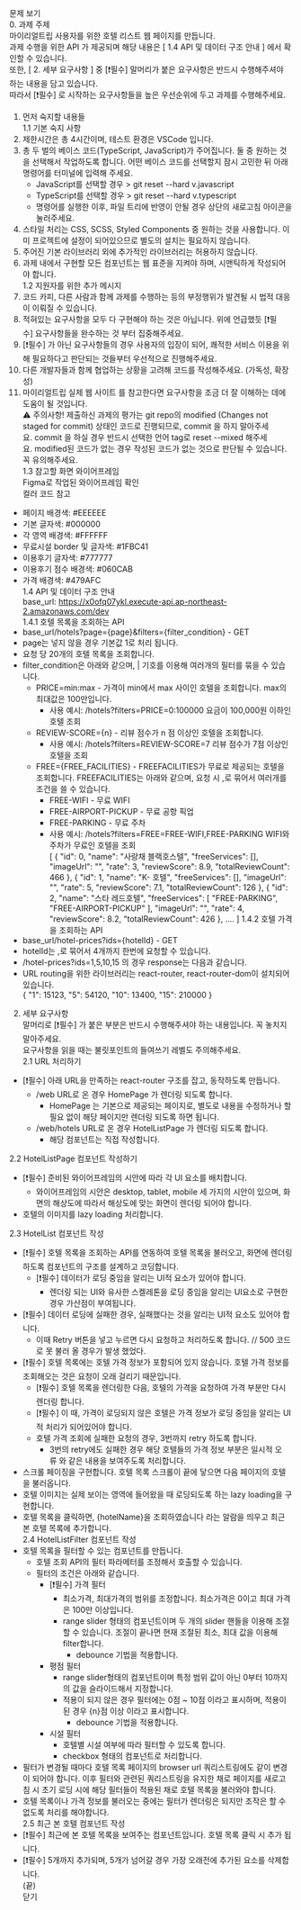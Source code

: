 문제 보기  
0. 과제 주제  
마이리얼트립 사용자를 위한 호텔 리스트 웹 페이지를 만듭니다.  
과제 수행을 위한 API 가 제공되며 해당 내용은 [ 1.4 API 및 데이터 구조 안내 ] 에서 확인할 수 있습니다.  
또한, [ 2. 세부 요구사항 ] 중 [❗️필수] 말머리가 붙은 요구사항은 반드시 수행해주셔야 하는 내용을 담고 있습니다.  
따라서 [❗️필수] 로 시작하는 요구사항들을 높은 우선순위에 두고 과제를 수행해주세요.  
1. 먼저 숙지할 내용들  
1.1 기본 숙지 사항  
1. 제한시간은 총 4시간이며, 테스트 환경은 VSCode 입니다.  
2. 총 두 벌의 베이스 코드(TypeScript, JavaScript)가 주어집니다. 둘 중 원하는 것을 선택해서 작업하도록 합니다. 어떤 베이스 코드를 선택할지 잠시 고민한 뒤 아래 명령어를 터미널에 입력해 주세요.  
    * JavaScript를 선택할 경우 > git reset --hard v.javascript  
    * TypeScript를 선택할 경우 > git reset --hard v.typescript  
    * 명령어를 실행한 이후, 파일 트리에 반영이 안될 경우 상단의 새로고침 아이콘을 눌러주세요.  
3. 스타일 처리는 CSS, SCSS, Styled Components 중 원하는 것을 사용합니다. 이미 프로젝트에 설정이 되어있으므로 별도의 설치는 필요하지 않습니다.  
4. 주어진 기본 라이브러리 외에 추가적인 라이브러리는 허용하지 않습니다.  
5. 과제 내에서 구현할 모든 컴포넌트는 웹 표준을 지켜야 하며, 시맨틱하게 작성되어야 합니다.  
1.2 지원자를 위한 추가 메시지  
1. 코드 카피, 다른 사람과 함께 과제를 수행하는 등의 부정행위가 발견될 시 법적 대응이 이뤄질 수 있습니다.  
2. 적혀있는 요구사항을 모두 다 구현해야 하는 것은 아닙니다. 위에 언급했듯 [❗️필수] 요구사항들을 완수하는 것 부터 집중해주세요.  
3. [❗️필수] 가 아닌 요구사항들의 경우 사용자의 입장이 되어, 쾌적한 서비스 이용을 위해 필요하다고 판단되는 것들부터 우선적으로 진행해주세요.  
4. 다른 개발자들과 함께 협업하는 상황을 고려해 코드를 작성해주세요. (가독성, 확장성)  
5. 마이리얼트립 실제 웹 사이트 를 참고한다면 요구사항을 조금 더 잘 이해하는 데에 도움이 될 것입니다.  
⚠ 주의사항! 제출하신 과제의 평가는 git repo의 modified (Changes not staged for commit) 상태인 코드로 진행되므로, commit 을 하지 말아주세요. commit 을 하실 경우 반드시 선택한 언어 tag로 reset --mixed 해주세요. modified된 코드가 없는 경우 작성된 코드가 없는 것으로 판단될 수 있습니다. 꼭 유의해주세요.  
1.3 참고할 화면 와이어프레임  
Figma로 작업된 와이어프레임 확인  
컬러 코드 참고  
* 페이지 배경색: #EEEEEE  
* 기본 글자색: #000000  
* 각 영역 배경색: #FFFFFF  
* 무료시설 border 및 글자색: #1FBC41  
* 이용후기 글자색: #777777  
* 이용후기 점수 배경색: #060CAB  
* 가격 배경색: #479AFC  
1.4 API 및 데이터 구조 안내  
base_url: https://x0ofq07ykl.execute-api.ap-northeast-2.amazonaws.com/dev  
1.4.1 호텔 목록을 조회하는 API  
* base_url/hotels?page={page}&filters={filter_condition} - GET  
* page는 넣지 않을 경우 기본값 1로 처리 됩니다.  
* 요청 당 20개의 호텔 목록을 조회합니다.  
* filter_condition은 아래와 같으며, | 기호를 이용해 여러개의 필터를 묶을 수 있습니다.  
    * PRICE=min:max - 가격이 min에서 max 사이인 호텔을 조회합니다. max의 최대값은 100만입니다.  
        * 사용 예시: /hotels?filters=PRICE=0:100000 요금이 100,000원 이하인 호텔 조회  
    * REVIEW-SCORE={n} - 리뷰 점수가 n 점 이상인 호텔을 조회합니다.  
        * 사용 예시: /hotels?filters=REVIEW-SCORE=7 리뷰 점수가 7점 이상인 호텔을 조회  
    * FREE={FREE_FACILITIES} - FREEFACILITIES가 무료로 제공되는 호텔을 조회합니다. FREEFACILITIES는 아래와 같으며, 요청 시 ,로 묶어서 여러개를 조건을 쓸 수 있습니다.  
        * FREE-WIFI - 무료 WIFI  
        * FREE-AIRPORT-PICKUP - 무료 공항 픽업  
        * FREE-PARKING - 무료 주차  
        * 사용 예시: /hotels?filters=FREE=FREE-WIFI,FREE-PARKING WIFI와 주차가 무료인 호텔을 조회  
[
  {
    "id": 0,
    "name": "사랑채 블랙호스텔",
    "freeServices": [],
    "imageUrl": "",
    "rate": 3,
    "reviewScore": 8.9,
    "totalReviewCount": 466
  },
  {
    "id": 1,
    "name": "K- 호텔",
    "freeServices": [],
    "imageUrl": "",
    "rate": 5,
    "reviewScore": 7.1,
    "totalReviewCount": 126
  },
  {
    "id": 2,
    "name": "스타 레드호텔",
    "freeServices": [
      "FREE-PARKING",
      "FREE-AIRPORT-PICKUP"
    ],
    "imageUrl": "",
    "rate": 4,
    "reviewScore": 8.2,
    "totalReviewCount": 426
  },
....
]
1.4.2 호텔 가격을 조회하는 API  
* base_url/hotel-prices?ids={hotelId} - GET  
* hotelId는 ,로 묶어서 4개까지 한번에 요청할 수 있습니다.  
* /hotel-prices?ids=1,5,10,15 의 경우 response는 다음과 같습니다.  
* URL routing을 위한 라이브러리는 react-router, react-router-dom이 설치되어 있습니다.  
{
    "1": 15123,
    "5": 54120,
    "10": 13400,
    "15": 210000
}

2. 세부 요구사항  
말머리로 [❗️필수] 가 붙은 부분은 반드시 수행해주셔야 하는 내용입니다. 꼭 놓치지 말아주세요.  
요구사항을 읽을 때는 불릿포인트의 들여쓰기 레벨도 주의해주세요.  
2.1 URL 처리하기  
* [❗️필수] 아래 URL을 만족하는 react-router 구조를 잡고, 동작하도록 만듭니다.  
    * /web URL로 온 경우 HomePage 가 렌더링 되도록 합니다.  
        * HomePage 는 기본으로 제공되는 페이지로, 별도로 내용을 수정하거나 할 필요 없이 해당 페이지만 렌더링 되도록 하면 됩니다.  
    * /web/hotels URL로 온 경우 HotelListPage 가 렌더링 되도록 합니다.  
        * 해당 컴포넌트는 직접 작성합니다.  

2.2 HotelListPage 컴포넌트 작성하기  
* [❗️필수] 준비된 와이어프레임의 시안에 따라 각 UI 요소를 배치합니다.  
    * 와이어프레임의 시안은 desktop, tablet, mobile 세 가지의 시안이 있으며, 화면의 해상도에 따라서 해상도에 맞는 화면이 렌더링 되어야 합니다.  
* 호텔의 이미지를 lazy loading 처리합니다.  

2.3 HotelList 컴포넌트 작성  
* [❗️필수] 호텔 목록을 조회하는 API를 연동하여 호텔 목록을 불러오고, 화면에 렌더링하도록 컴포넌트의 구조를 설계하고 코딩합니다.  
    * [❗️필수] 데이터가 로딩 중임을 알리는 UI적 요소가 있어야 합니다.  
        * 렌더링 되는 UI와 유사한 스켈레톤을 로딩 중임을 알리는 UI요소로 구현한 경우 가산점이 부여됩니다.  
* [❗️필수] 데이터 로딩에 실패한 경우, 실패했다는 것을 알리는 UI적 요소도 있어야 합니다.  
    * 이때 Retry 버튼을 넣고 누르면 다시 요청하고 처리하도록 합니다.   // 500 코드로 못 불러 올 경우가 발생 했었다.  
* [❗️필수] 호텔 목록에는 호텔 가격 정보가 포함되어 있지 않습니다. 호텔 가격 정보를 조회해오는 것은 요청이 오래 걸리기 때문입니다.  
    * [❗️필수] 호텔 목록을 렌더링한 다음, 호텔의 가격을 요청하여 가격 부분만 다시 렌더링 합니다.  
    * [❗️필수] 이 때, 가격이 로딩되지 않은 호텔은 가격 정보가 로딩 중임을 알리는 UI적 처리가 되어있어야 합니다.  
    * 호텔 가격 조회에 실패한 요청의 경우, 3번까지 retry 하도록 합니다.  
        * 3번의 retry에도 실패한 경우 해당 호텔들의 가격 정보 부분은 일시적 오류 와 같은 내용을 보여주도록 처리합니다.  
* 스크롤 페이징을 구현합니다. 호텔 목록 스크롤이 끝에 닿으면 다음 페이지의 호텔을 불러옵니다.  
* 호텔 이미지는 실제 보이는 영역에 들어왔을 때 로딩되도록 하는 lazy loading을 구현합니다.  
* 호텔 목록을 클릭하면, {hotelName}을 조회하였습니다 라는 알람을 띄우고 최근 본 호텔 목록에 추가합니다.  
2.4 HotelListFilter 컴포넌트 작성  
* 호텔 목록을 필터할 수 있는 컴포넌트를 만듭니다.  
    * 호텔 조회 API의 필터 파라메터를 조정해서 호출할 수 있습니다.  
    * 필터의 조건은 아래와 같습니다.  
        * [❗️필수] 가격 필터  
            * 최소가격, 최대가격의 범위를 조정합니다. 최소가격은 0이고 최대 가격은 100만 이상입니다.  
            * range slider 형태의 컴포넌트이며 두 개의 slider 핸들을 이용해 조절할 수 있습니다. 조절이 끝나면 현재 조절된 최소, 최대 값을 이용해 filter합니다.  
                * debounce 기법을 적용합니다.  
        * 평점 필터  
            * range slider형태의 컴포넌트이며 특정 범위 값이 아닌 0부터 10까지의 값을 슬라이드해서 지정합니다.  
            * 적용이 되지 않은 경우 필터에는 0점 ~ 10점 이라고 표시하며, 적용이 된 경우 {n}점 이상 이라고 표시합니다.  
                * debounce 기법을 적용합니다.  
        * 시설 필터  
            * 호텔별 시설 여부에 따라 필터할 수 있도록 합니다.  
            * checkbox 형태의 컴포넌트로 처리합니다.  
* 필터가 변경될 때마다 호텔 목록 페이지의 browser url 쿼리스트링에도 같이 변경이 되어야 합니다. 이후 필터와 관련된 쿼리스트링을 유지한 채로 페이지를 새로고침 시 초기 로딩 시에 해당 필터들이 적용된 채로 호텔 목록을 불러와야 합니다.  
* 호텔 목록이나 가격 정보를 불러오는 중에는 필터가 렌더링은 되지만 조작은 할 수 없도록 처리를 해야합니다.  
2.5 최근 본 호텔 컴포넌트 작성  
* [❗️필수] 최근에 본 호텔 목록을 보여주는 컴포넌트입니다. 호텔 목록 클릭 시 추가 됩니다.  
* [❗️필수] 5개까지 추가되며, 5개가 넘어갈 경우 가장 오래전에 추가된 요소를 삭제합니다.  
(끝)  
닫기  
